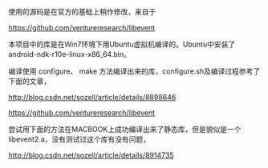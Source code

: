 

使用的源码是在官方的基础上稍作修改，来自于

https://github.com/ventureresearch/libevent



本项目中的库是在Win7环境下用Ubuntu虚拟机编译的。Ubuntu中安装了android-ndk-r10e-linux-x86_64.bin。

编译使用 configure、 make 方法编译出来的库，configure.sh及编译过程参考了下面的文章，

http://blog.csdn.net/sozell/article/details/8898646

https://github.com/ventureresearch/libevent



尝试用下面的方法在MACBOOK上成功编译出来了静态库，但是貌似是一个libevent2.a，没有测试过这个库有没有问题，

http://blog.csdn.net/sozell/article/details/8914735
